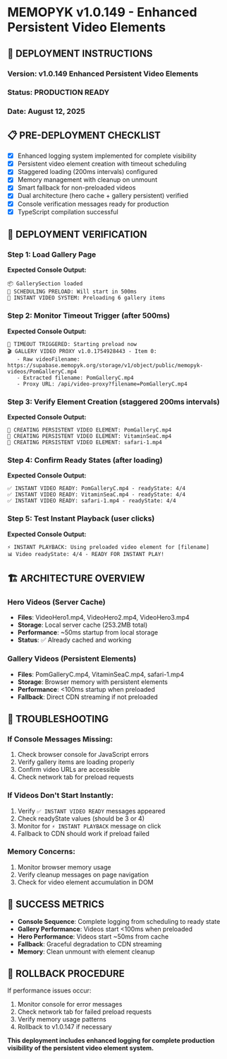 # MEMOPYK v1.0.149 - Enhanced Persistent Video Elements

## 🚀 DEPLOYMENT INSTRUCTIONS

### Version: v1.0.149 Enhanced Persistent Video Elements
### Status: PRODUCTION READY
### Date: August 12, 2025

## 📋 PRE-DEPLOYMENT CHECKLIST

- [x] Enhanced logging system implemented for complete visibility
- [x] Persistent video element creation with timeout scheduling
- [x] Staggered loading (200ms intervals) configured
- [x] Memory management with cleanup on unmount
- [x] Smart fallback for non-preloaded videos
- [x] Dual architecture (hero cache + gallery persistent) verified
- [x] Console verification messages ready for production
- [x] TypeScript compilation successful

## 🎯 DEPLOYMENT VERIFICATION

### Step 1: Load Gallery Page
**Expected Console Output:**
```
📦 GallerySection loaded
🎯 SCHEDULING PRELOAD: Will start in 500ms
🚀 INSTANT VIDEO SYSTEM: Preloading 6 gallery items
```

### Step 2: Monitor Timeout Trigger (after 500ms)
**Expected Console Output:**
```
🎯 TIMEOUT TRIGGERED: Starting preload now
🎬 GALLERY VIDEO PROXY v1.0.1754928443 - Item 0:
   - Raw videoFilename: https://supabase.memopyk.org/storage/v1/object/public/memopyk-videos/PomGalleryC.mp4
   - Extracted filename: PomGalleryC.mp4
   - Proxy URL: /api/video-proxy?filename=PomGalleryC.mp4
```

### Step 3: Verify Element Creation (staggered 200ms intervals)
**Expected Console Output:**
```
🎯 CREATING PERSISTENT VIDEO ELEMENT: PomGalleryC.mp4
🎯 CREATING PERSISTENT VIDEO ELEMENT: VitaminSeaC.mp4
🎯 CREATING PERSISTENT VIDEO ELEMENT: safari-1.mp4
```

### Step 4: Confirm Ready States (after loading)
**Expected Console Output:**
```
✅ INSTANT VIDEO READY: PomGalleryC.mp4 - readyState: 4/4
✅ INSTANT VIDEO READY: VitaminSeaC.mp4 - readyState: 4/4
✅ INSTANT VIDEO READY: safari-1.mp4 - readyState: 4/4
```

### Step 5: Test Instant Playback (user clicks)
**Expected Console Output:**
```
⚡ INSTANT PLAYBACK: Using preloaded video element for [filename]
📊 Video readyState: 4/4 - READY FOR INSTANT PLAY!
```

## 🏗️ ARCHITECTURE OVERVIEW

### Hero Videos (Server Cache)
- **Files**: VideoHero1.mp4, VideoHero2.mp4, VideoHero3.mp4
- **Storage**: Local server cache (253.2MB total)
- **Performance**: ~50ms startup from local storage
- **Status**: ✅ Already cached and working

### Gallery Videos (Persistent Elements)
- **Files**: PomGalleryC.mp4, VitaminSeaC.mp4, safari-1.mp4
- **Storage**: Browser memory with persistent elements
- **Performance**: <100ms startup when preloaded
- **Fallback**: Direct CDN streaming if not preloaded

## 🚨 TROUBLESHOOTING

### If Console Messages Missing:
1. Check browser console for JavaScript errors
2. Verify gallery items are loading properly
3. Confirm video URLs are accessible
4. Check network tab for preload requests

### If Videos Don't Start Instantly:
1. Verify `✅ INSTANT VIDEO READY` messages appeared
2. Check readyState values (should be 3 or 4)
3. Monitor for `⚡ INSTANT PLAYBACK` message on click
4. Fallback to CDN should work if preload failed

### Memory Concerns:
1. Monitor browser memory usage
2. Verify cleanup messages on page navigation
3. Check for video element accumulation in DOM

## 🎯 SUCCESS METRICS

- **Console Sequence**: Complete logging from scheduling to ready state
- **Gallery Performance**: Videos start <100ms when preloaded
- **Hero Performance**: Videos start ~50ms from cache
- **Fallback**: Graceful degradation to CDN streaming
- **Memory**: Clean unmount with element cleanup

## 🔄 ROLLBACK PROCEDURE

If performance issues occur:
1. Monitor console for error messages
2. Check network tab for failed preload requests
3. Verify memory usage patterns
4. Rollback to v1.0.147 if necessary

**This deployment includes enhanced logging for complete production visibility of the persistent video element system.**